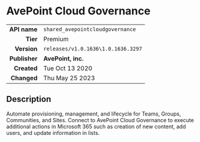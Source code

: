 # AvePoint Cloud Governance
| | |
|-:|-|
|**API name**|`shared_avepointcloudgovernance`|
|**Tier**|Premium|
|**Version**|`releases/v1.0.1636\1.0.1636.3297`|
|**Publisher**|**AvePoint, inc.**|
|**Created**|Tue Oct 13 2020|
|**Changed**|Thu May 25 2023|

## Description
Automate provisioning, management, and lifecycle for Teams, Groups, Communities, and Sites.  Connect to AvePoint Cloud Governance to execute additional actions in Microsoft 365 such as creation of new content, add users, and update information in lists.
